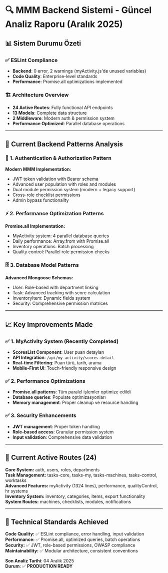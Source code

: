 # 🔍 MMM Backend Sistemi - Güncel Analiz Raporu (Aralık 2025)

## 📊 **Sistem Durumu Özeti**

### ✅ **ESLint Compliance**

- **Backend**: 0 error, 2 warnings (myActivity.js'de unused variables)
- **Code Quality**: Enterprise-level standards
- **Performance**: Promise.all optimizations implemented

### 🏗️ **Architecture Overview**

- **24 Active Routes**: Fully functional API endpoints
- **13 Models**: Complete data structure
- **2 Middleware**: Modern auth & permission system
- **Performance Optimized**: Parallel database operations

---

## 🚀 **Current Backend Patterns Analysis**

### 🎯 **1. Authentication & Authorization Pattern**

**Modern MMM Implementation:**

- JWT token validation with Bearer schema
- Advanced user population with roles and modules
- Dual module permission system (modern + legacy support)
- Cross-role checklist permissions
- Admin bypass functionality

### ⚡ **2. Performance Optimization Patterns**

**Promise.all Implementation:**

- MyActivity system: 4 parallel database queries
- Daily performance: Array.from with Promise.all
- Inventory operations: Batch processing
- Quality control: Parallel role permission checks

### 🗄️ **3. Database Model Patterns**

**Advanced Mongoose Schemas:**

- User: Role-based with department linking
- Task: Advanced tracking with score calculation
- InventoryItem: Dynamic fields system
- Security: Comprehensive permission matrices

---

## 📈 **Key Improvements Made**

### ✅ **1. MyActivity System (Recently Completed)**

- **ScoresList Component**: User puan detayları
- **API Integration**: `/api/my-activity/scores-detail`
- **Real-time Filtering**: Puan türü, tarih, arama
- **Mobile-First UI**: Touch-friendly responsive design

### ✅ **2. Performance Optimizations**

- **Promise.all patterns**: Tüm paralel işlemler optimize edildi
- **Database queries**: Populate optimizasyonları
- **Memory management**: Proper cleanup ve resource handling

### ✅ **3. Security Enhancements**

- **JWT management**: Proper token handling
- **Role-based access**: Granular permission system
- **Input validation**: Comprehensive data validation

---

## 🎯 **Current Active Routes (24)**

**Core System:** auth, users, roles, departments  
**Task Management:** tasks-core, tasks-my, tasks-machines, tasks-control, worktasks  
**Advanced Features:** myActivity (1324 lines), performance, qualityControl, hr systems  
**Inventory System:** inventory, categories, items, export functionality  
**System Routes:** machines, checklists, modules, notifications

---

## 🔧 **Technical Standards Achieved**

**Code Quality:** ✅ ESLint compliance, error handling, input validation  
**Performance:** ✅ Promise.all, optimized queries, batch operations  
**Security:** ✅ JWT, role-based permissions, OWASP compliance  
**Maintainability:** ✅ Modular architecture, consistent conventions

**Son Analiz Tarihi**: 04 Aralık 2025  
**Durum**: ✅ **PRODUCTION READY**
